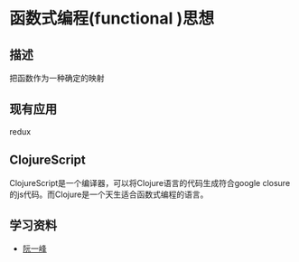# 函数式编程(functional )思想

## 描述

把函数作为一种确定的映射

## 现有应用

redux

## ClojureScript

ClojureScript是一个编译器，可以将Clojure语言的代码生成符合google closure的js代码。而Clojure是一个天生适合函数式编程的语言。

## 学习资料

- [阮一峰](http://www.ruanyifeng.com/blog/2017/02/fp-tutorial.html)

